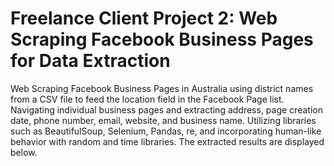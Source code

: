 # Freelance Client Project 2: Web Scraping Facebook Business Pages for Data Extraction
Web Scraping Facebook Business Pages in Australia using district names from a CSV file to feed the location field in the Facebook Page list. Navigating individual business pages and extracting address, page creation date, phone number, email, website, and business name. Utilizing libraries such as BeautifulSoup, Selenium, Pandas, re, and incorporating human-like behavior with random and time libraries. The extracted results are displayed below.

